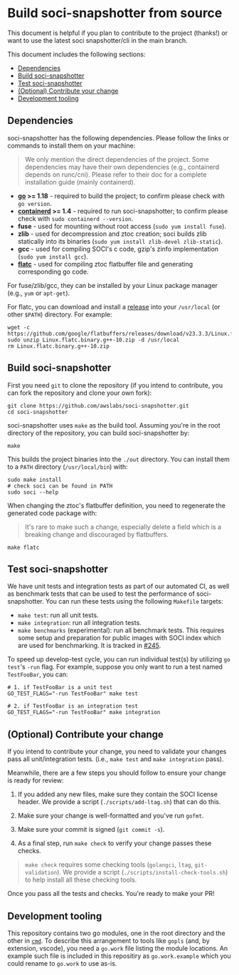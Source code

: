 # Build soci-snapshotter from source

This document is helpful if you plan to contribute to the project (thanks!) or
want to use the latest soci snapshotter/cli in the main branch.

This document includes the following sections:

<!-- START doctoc generated TOC please keep comment here to allow auto update -->
<!-- DON'T EDIT THIS SECTION, INSTEAD RE-RUN doctoc TO UPDATE -->

- [Dependencies](#dependencies)
- [Build soci-snapshotter](#build-soci-snapshotter)
- [Test soci-snapshotter](#test-soci-snapshotter)
- [(Optional) Contribute your change](#optional-contribute-your-change)
- [Development tooling](#development-tooling)

<!-- END doctoc generated TOC please keep comment here to allow auto update -->

## Dependencies

soci-snapshotter has the following dependencies. Please follow the links or commands
to install them on your machine:

> We only mention the direct dependencies of the project. Some dependencies may
> have their own dependencies (e.g., containerd depends on runc/cni). Please refer
> to their doc for a complete installation guide (mainly containerd).

- **[go](https://go.dev/doc/install) >= 1.18** - required to build the project;
to confirm please check with `go version`.
- **[containerd](https://github.com/containerd/containerd/blob/main/docs/getting-started.md) >= 1.4** -
required to run soci-snapshotter; to confirm please check with `sudo containerd --version`.
- **fuse** - used for mounting without root access (`sudo yum install fuse`).
- **zlib** - used for decompression and ztoc creation; soci builds zlib statically into its binaries
(`sudo yum install zlib-devel zlib-static`).
- **gcc** - used for compiling SOCI's c code, gzip's zinfo implementation (`sudo yum install gcc`).
- **[flatc](https://github.com/google/flatbuffers)** - used for compiling ztoc
flatbuffer file and generating corresponding go code.

For fuse/zlib/gcc, they can be installed by your Linux package manager (e.g., `yum` or `apt-get`).

For flatc, you can download and install a [release](https://github.com/google/flatbuffers/releases)
into your `/usr/local` (or other `$PATH`) directory. For example:

```shell
wget -c https://github.com/google/flatbuffers/releases/download/v23.3.3/Linux.flatc.binary.g++-10.zip
sudo unzip Linux.flatc.binary.g++-10.zip -d /usr/local
rm Linux.flatc.binary.g++-10.zip
```

## Build soci-snapshotter

First you need `git` to clone the repository (if you intend to contribute, you
can fork the repository and clone your own fork):

```shell
git clone https://github.com/awslabs/soci-snapshotter.git
cd soci-snapshotter
```

soci-snapshotter uses `make` as the build tool. Assuming you're in the root directory
of the repository, you can build soci-snapshotter by:

```shell
make
```

This builds the project binaries into the `./out` directory. You can install them
to a `PATH` directory (`/usr/local/bin`) with:

```shell
sudo make install
# check soci can be found in PATH
sudo soci --help
```

When changing the ztoc's flatbuffer definition, you need to regenerate the generated
code package with:

> It's rare to make such a change, especially delete a field which is a breaking
> change and discouraged by flatbuffers.

```shell
make flatc
```

## Test soci-snapshotter

We have unit tests and integration tests as part of our automated CI, as well as
benchmark tests that can be used to test the performance of soci-snapshotter. You
can run these tests using the following `Makefile` targets:

- `make test`: run all unit tests.
- `make integration`: run all integration tests.
- `make benchmarks` (experimental): run all benchmark tests. This requires some
setup and preparation for public images with SOCI index which are used for benchmarking.
It is tracked in [#245](https://github.com/awslabs/soci-snapshotter/issues/245).

To speed up develop-test cycle, you can run individual test(s) by utilizing `go test`'s
`-run` flag. For example, suppose you only want to run a test named `TestFooBar`, you can:

```shell
# 1. if TestFooBar is a unit test
GO_TEST_FLAGS="-run TestFooBar" make test

# 2. if TestFooBar is an integration test
GO_TEST_FLAGS="-run TestFooBar" make integration
```

## (Optional) Contribute your change

If you intend to contribute your change, you need to validate your changes pass
all unit/integration tests. (i.e., `make test` and `make integration` pass).

Meanwhile, there are a few steps you should follow to ensure your change is ready
for review:

1. If you added any new files, make sure they contain the SOCI license header. We
provide a script (`./scripts/add-ltag.sh`) that can do this.

2. Make sure your change is well-formatted and you've run `gofmt`.

3. Make sure your commit is signed (`git commit -s`).

4. As a final step, run `make check` to verify your change passes these checks.

> `make check` requires some checking tools (`golangci`, `ltag`,
> `git-validation`). We provide a script (`./scripts/install-check-tools.sh`) to
> help install all these checking tools.

Once you pass all the tests and checks. You're ready to make your PR!

## Development tooling

This repository contains two go modules, one in the root directory and the other in [`cmd`](../cmd). To describe this arrangement to tools like `gopls` (and, by extension, vscode), you need a `go.work` file listing the module locations. An example such file is included in this repositiry as `go.work.example` which you could rename to `go.work` to use as-is.
